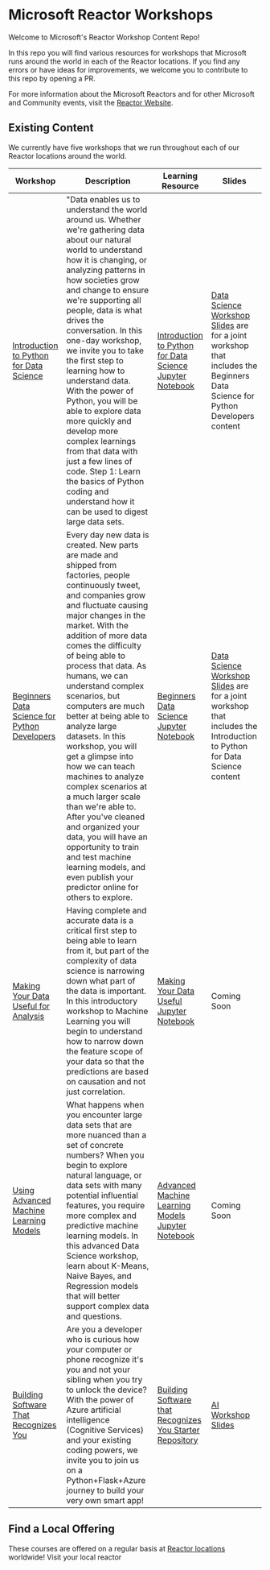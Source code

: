 # Microsoft Reactor Workshops

Welcome to Microsoft's Reactor Workshop Content Repo!

In this repo you will find various resources for workshops that Microsoft runs around the world in each of the Reactor locations. If you find any errors or have ideas for improvements, we welcome you to contribute to this repo by opening a PR.

For more information about the Microsoft Reactors and for other Microsoft and Community events, visit the [Reactor Website](https://developer.microsoft.com/en-us/reactor/).

## Existing Content

We currently have five workshops that we run throughout each of our Reactor locations around the world.  

| Workshop | Description | Learning Resource | Slides |
| -------- | ----------- | ----------------- | ------ |
| [Introduction to Python for Data Science](./Data&#32;Science&#32;1_&#32;Introduction&#32;to&#32;Python&#32;for&#32;Data&#32;Science/README.md) | "Data enables us to understand the world around us. Whether we're gathering data about our natural world to understand how it is changing, or analyzing patterns in how societies grow and change to ensure we're supporting all people, data is what drives the conversation. In this one-day workshop, we invite you to take the first step to learning how to understand data. With the power of Python, you will be able to explore data more quickly and develop more complex learnings from that data with just a few lines of code. Step 1: Learn the basics of Python coding and understand how it can be used to digest large data sets. | [Introduction to Python for Data Science Jupyter Notebook](https://aka.ms/DataScience1) | [Data Science Workshop Slides](https://reactorworkshops.blob.core.windows.net/workshopslides/Data_Science_Slides.pptx) are for a joint workshop that includes the Beginners Data Science for Python Developers content |
| [Beginners Data Science for Python Developers](Data&#32;Science&#32;2_Beginners&#32;Data&#32;Science&#32;for&#32;Python&#32;Developers/README.md) | Every day new data is created. New parts are made and shipped from factories, people continuously tweet, and companies grow and fluctuate causing major changes in the market. With the addition of more data comes the difficulty of being able to process that data. As humans, we can understand complex scenarios, but computers are much better at being able to analyze large datasets. In this workshop, you will get a glimpse into how we can teach machines to analyze complex scenarios at a much larger scale than we're able to. After you've cleaned and organized your data, you will have an opportunity to train and test machine learning models, and even publish your predictor online for others to explore. | [Beginners Data Science Jupyter Notebook](https://aka.ms/DataScience2) | [Data Science Workshop Slides](https://reactorworkshops.blob.core.windows.net/workshopslides/Data_Science_Slides.pptx) are for a joint workshop that includes the Introduction to Python for Data Science content |
| [Making Your Data Useful for Analysis](Machine&#32;Learning&#32;1_Making&#32;Your&#32;Data&#32;Useful&#32;for&#32;Analysis/README.md) | Having complete and accurate data is a critical first step to being able to learn from it, but part of the complexity of data science is narrowing down what part of the data is important. In this introductory workshop to Machine Learning you will begin to understand how to narrow down the feature scope of your data so that the predictions are based on causation and not just correlation. | [Making Your Data Useful Jupyter Notebook](https://aka.ms/MachineLearning1) | Coming Soon |
| [Using Advanced Machine Learning Models](Data&#32;Science&#32;2_Beginners&#32;Data&#32;Science&#32;for&#32;Python&#32;Developers/README.md) | What happens when you encounter large data sets that are more nuanced than a set of concrete numbers? When you begin to explore natural language, or data sets with many potential influential features, you require more complex and predictive machine learning models. In this advanced Data Science workshop, learn about K-Means, Naive Bayes, and Regression models that will better support complex data and questions.  | [Advanced Machine Learning Models Jupyter Notebook](https://aka.ms/MachineLearning2) | Coming Soon |
| [Building Software That Recognizes You](Artifical&#32;Intelligence&#32;1_Building&#32;Software&#32;That&#32;Recognizes&#32;You/README.md) | Are you a developer who is curious how your computer or phone recognize it's you and not your sibling when you try to unlock the device? With the power of Azure artificial intelligence (Cognitive Services) and your existing coding powers, we invite you to join us on a Python+Flask+Azure journey to build your very own smart app! | [Building Software that Recognizes You Starter Repository](Artifical%20Intelligence%201_Building%20Software%20That%20Recognizes%20You/) | [AI Workshop Slides](https://reactorworkshops.blob.core.windows.net/workshopslides/AI_Workshop_Slides.pptx) |

## Find a Local Offering

These courses are offered on a regular basis at [Reactor locations](https://developer.microsoft.com/en-us/reactor/) worldwide! Visit your local reactor

